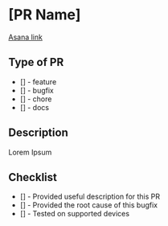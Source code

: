 # [PR Name]

[Asana link](https://example.com)

## Type of PR

<!--(please remove unused ones)-->

- [] - feature
- [] - bugfix
- [] - chore
- [] - docs

## Description
<!-- Please provide an useful description for your PR, and, if possible, some screenshots-->

Lorem Ipsum

<!-- If your PR is a bugfix, please provide the root cause -->

## Checklist
<!-- Removed unused ones -->
- [] - Provided useful description for this PR
- [] - Provided the root cause of this bugfix
- [] - Tested on supported devices
